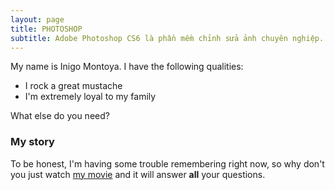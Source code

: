 ```yaml
---
layout: page
title: PHOTOSHOP
subtitle: Adobe Photoshop CS6 là phần mềm chỉnh sửa ảnh chuyên nghiệp.
---
```


My name is Inigo Montoya. I have the following qualities:

- I rock a great mustache
- I'm extremely loyal to my family

What else do you need?

### My story

To be honest, I'm having some trouble remembering right now, so why don't you just watch [my movie](https://en.wikipedia.org/wiki/The_Princess_Bride_%28film%29) and it will answer **all** your questions.
